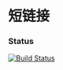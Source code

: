# 短链接

 ### Status 
 [![Build Status](https://travis-ci.org/pojianbing/ShortUrl.svg?branch=master)](https://travis-ci.org/pojianbing/ShortUrl)
